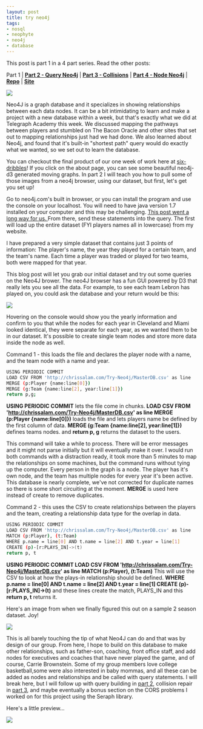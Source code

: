 ```yaml
---
layout: post
title: try neo4j
tags:
- nosql
- neophyte
- neo4j
- database
---
```


This post is part 1 in a 4 part series. Read the other posts:

Part 1 | **[Part 2 - Query Neo4j](/query-neo4j "Learning Database Language")** | **[Part 3 - Collisions](/collision "Resolving Duplicates")** | **[Part 4 - Node Neo4j](/node-neo4j "The Hard Part!")** | **[Repo](https://github.com/upstanding-biome/sixdegrees)** | **[Site](http://sixdribbles.com)**

<img src="portland.jpg"/>

Neo4J is a graph database and it specializes in showing relationships between each data nodes. It can be a bit intimidating to learn and make a project with a new database within a week, but that's exactly what we did at Telegraph Academy this week. We discussed mapping the pathways between players and stumbled on The Bacon Oracle and other sites that set out to mapping relationships just had we had done. We also learned about Neo4j, and found that it's built-in "shortest path" query would do exactly what we wanted, so we set out to learn the database.

You can checkout the final product of our one week of work here at <a href="http://six-dribbles.herokuapp.com">six-dribbles</a>! If you click on the about page, you can see some beautiful neo4j-d3 generated moving graphs. In part 2 I will teach you how to pull some of those images from a neo4j browser, using our dataset, but first, let's get you set up!

Go to neo4j.com's built in browser, or you can install the program and use the console on your localhost. You will need to have java version 1.7 installed on your computer and this may be challenging.  <a href="https://1000linesofcode.wordpress.com/2013/12/30/building-a-single-page-application-with-angularjs-and-neo4j-setup/"> This post went a long way for us. </a> From there, send these statements into the query. The first will load up the entire dataset (FYI players names all in lowercase) from my website.

I have prepared a very simple dataset that contains just 3 points of information: The player's name, the year they played for a certain team, and the team's name. Each time a player was traded or played for two teams, both were mapped for that year.

This blog post will let you grab our initial dataset and try out some queries on the Neo4J brower. The neo4J browser has a fun GUI powered by D3 that really lets you see all the data. For example, to see each team Lebron has played on, you could ask the database and your return would be this:

<img src="lebron.png" />

Hovering on the console would show you the yearly information and confirm to you that while the nodes for each year in Cleveland and Miami looked identical, they were separate for each year, as we wanted them to be in our dataset. It's possible to create single team nodes and store more data inside the node as well.

Command 1 - this loads the file and declares the player node with a name, and the team node with a name and year.

```bash
USING PERIODIC COMMIT
LOAD CSV FROM 'http://chrissalam.com/Try-Neo4j/MasterDB.csv' as line
MERGE (p:Player {name:line[0]})
MERGE (g:Team {name:line[2], year:line[1]})
return p,g;
```

**USING PERIODIC COMMIT** lets the file come in chunks. **LOAD CSV FROM 'http://chrissalam.com/Try-Neo4j/MasterDB.csv' as line
MERGE (p:Player {name:line[0]})** loads the file and lets players name be defined by the first column of data. **MERGE (g:Team {name:line[2], year:line[1]})** defines teams nodes. and **return p, g** returns the dataset to the users.

This command will take a while to process. There will be error messages and it might not parse initially but it will eventually make it over. I would run both commands with a distraction ready, it took more than 5 minutes to map the relationships on some machines, but the command runs without tying up the computer. Every person in the graph is a node. The player has it's own node, and the team has multiple nodes for every year it's been active. This database is nearly complete, we've not corrected for duplicate names so there is some short circuiting at the moment. **MERGE** is used here instead of create to remove duplicates.

Command 2 - this uses the CSV to create relationships between the players and the team, creating a relationship data type for
the overlap in data.

```bash
USING PERIODIC COMMIT
LOAD CSV FROM 'http://chrissalam.com/Try-Neo4j/MasterDB.csv' as line
MATCH (p:Player), (t:Team)
WHERE p.name = line[0] AND t.name = line[2] AND t.year = line[1]
CREATE (p)-[r:PLAYS_IN]->(t)
return p, t
```
**USING PERIODIC COMMIT LOAD CSV FROM 'http://chrissalam.com/Try-Neo4j/MasterDB.csv' as line
MATCH (p:Player), (t:Team)** This will use the CSV to look at how the plays-in relationship should be defined.
**WHERE p.name = line[0] AND t.name = line[2] AND t.year = line[1] CREATE (p)-[r:PLAYS_IN]->(t)** and these lines create the match, PLAYS_IN and this
**return p, t** returns it.

Here's an image from when we finally figured this out on a sample 2 season dataset. Joy!

<img src="connection.jpg"/>

This is all barely touching the tip of what Neo4J can do and that was by design of our group. From here, I hope to build on this database to make other relationships, such as father-son, coaching, front office staff, and add nodes for executives and coaches that have never played the game, and of course, Carrie Brownstein. Some of my group members love college basketball,some were also interested in baby mommas, and all these can be added as nodes and relationships and be called with query statements. I will break here, but I will follow up with query building in [part 2](http://chrissalam.com/query-neo4j/), collision repair in [part 3](http://chrissalam.com/collision/), and maybe eventually a bonus section on the CORS problems I worked on for this project using the Seraph library.

Here's a little preview...

<img src="preview.png" />
